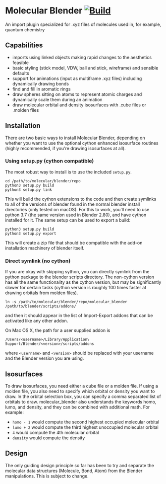 # Molecular Blender [![Build](https://github.com/smparker/molecular-blender/actions/workflows/blender-plugin.yml/badge.svg?branch=master)](https://github.com/smparker/molecular-blender/actions/workflows/blender-plugin.yml)
An import plugin specialized for .xyz files of molecules used in, for example,
quantum chemistry

## Capabilities

- imports using linked objects making rapid changes to the aesthetics feasible
- basic styling (stick model, VDW, ball and stick, wireframe) and sensible
  defaults
- support for animations (input as multiframe .xyz files) including dynamically
  drawing bonds
- find and fill in aromatic rings
- draw spheres sitting on atoms to represent atomic charges and dynamically
  scale them during an animation
- draw molecular orbital and density isosurfaces with .cube files or .molden files

## Installation
There are two basic ways to install Molecular Blender, depending on whether you
want to use the optional cython enhanced isosurface routines (highly recommended,
if you're drawing isosurfaces at all).

### Using setup.py (cython compatible)
The most robust way to install is to use the included `setup.py`.

    cd /path/to/molecular/blender/repo
    python3 setup.py build
    python3 setup.py link

This will build the cython extensions to the code and then create symlinks to all of
the versions of blender found in the normal blender install directories (only tested on macOS).
For this to work, you'll need to use python 3.7 (the same version used in Blender 2.80),
and have cython installed for it. The same setup can be used to export a build:

    python3 setup.py build
    python3 setup.py export

This will create a zip file that should be compatible with the add-on installation
machinery of blender itself.

### Direct symlink (no cython)
If you are okay with skipping sython, you can directly symlink from the python
package to the blender scripts directory. The non-cython version has all the same
functionality as the cython version, but may be significantly slower for certain
tasks (cython version is roughly 100 times faster at drawing orbitals from molden
files).

    ln -s /path/to/molecular/blender/repo/molecular_blender /path/to/blender/scripts/addons/

and then it should appear in the list of Import-Export addons that can be
activated like any other addon.

On Mac OS X, the path for a user supplied addon is

    /Users/<username>/Library/Application\ Support/Blender/<version>/scripts/addons

where `<username>` and `<version>` should be replaced with your username and the
Blender version you are using.

## Isosurfaces

To draw isosurfaces, you need either a cube file or a molden file. If using a molden file,
you also need to specify which orbital or density you want to draw. In the orbital selection
box, you can specify a comma separated list of orbitals to draw. molecular_blender also
understands the keywords homo, lumo, and density, and they can be combined with additional math.
For example:

  - `homo - 1` would compute the second highest occupied molecular orbital
  - `lumo + 2` would compute the third highest unoccupied molecular orbital
  - `4` would compute the 4th molecular orbital
  - `density` would compute the density

## Design

The only guiding design principle so far has been to try and separate the molecular
data structures (Molecule, Bond, Atom) from the Blender manipulations. This is
subject to change.
